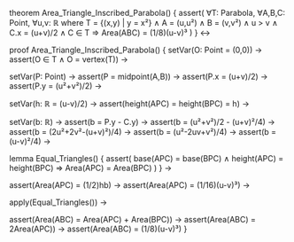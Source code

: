 theorem Area_Triangle_Inscribed_Parabola() {
  assert(
    ∀T: Parabola, ∀A,B,C: Point, ∀u,v: ℝ where
    T = {(x,y) | y = x²} ∧
    A = (u,u²) ∧ B = (v,v²) ∧ u > v ∧
    C.x = (u+v)/2 ∧ C ∈ T
    ⇒ Area(ABC) = (1/8)(u-v)³
  )
} ↔

proof Area_Triangle_Inscribed_Parabola() {
  setVar(O: Point = (0,0)) →
  assert(O ∈ T ∧ O = vertex(T)) →
  
  setVar(P: Point) →
  assert(P = midpoint(A,B)) →
  assert(P.x = (u+v)/2) →
  assert(P.y = (u²+v²)/2) →
  
  setVar(h: ℝ = (u-v)/2) →
  assert(height(APC) = height(BPC) = h) →
  
  setVar(b: ℝ) →
  assert(b = P.y - C.y) →
  assert(b = (u²+v²)/2 - (u+v)²/4) →
  assert(b = (2u²+2v²-(u+v)²)/4) →
  assert(b = (u²-2uv+v²)/4) →
  assert(b = (u-v)²/4) →
  
  lemma Equal_Triangles() {
    assert(
      base(APC) = base(BPC) ∧
      height(APC) = height(BPC)
      ⇒ Area(APC) = Area(BPC)
    )
  } →
  
  assert(Area(APC) = (1/2)hb) →
  assert(Area(APC) = (1/16)(u-v)³) →
  
  apply(Equal_Triangles()) →
  
  assert(Area(ABC) = Area(APC) + Area(BPC)) →
  assert(Area(ABC) = 2Area(APC)) →
  assert(Area(ABC) = (1/8)(u-v)³)
}